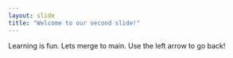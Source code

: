 ```yaml
---
layout: slide
title: "Welcome to our second slide!"
---
```

Learning is fun. Lets merge to main.
Use the left arrow to go back!
